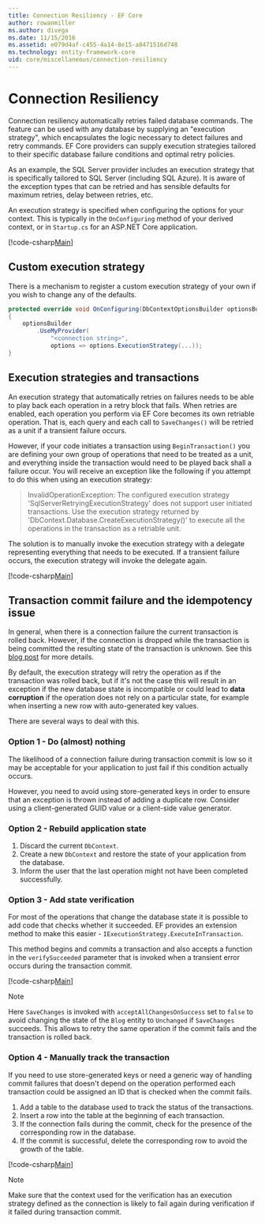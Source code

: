 ```yaml
---
title: Connection Resiliency - EF Core
author: rowanmiller
ms.author: divega
ms.date: 11/15/2016
ms.assetid: e079d4af-c455-4a14-8e15-a8471516d748
ms.technology: entity-framework-core
uid: core/miscellaneous/connection-resiliency
---
```


# Connection Resiliency

Connection resiliency automatically retries failed database commands. The feature can be used with any database by supplying an "execution strategy", which encapsulates the logic necessary to detect failures and retry commands. EF Core providers can supply execution strategies tailored to their specific database failure conditions and optimal retry policies.

As an example, the SQL Server provider includes an execution strategy that is specifically tailored to SQL Server (including SQL Azure). It is aware of the exception types that can be retried and has sensible defaults for maximum retries, delay between retries, etc.

An execution strategy is specified when configuring the options for your context. This is typically in the `OnConfiguring` method of your derived context, or in `Startup.cs` for an ASP.NET Core application.

[!code-csharp[Main](../../../samples/core/Miscellaneous/ConnectionResiliency/Program.cs#OnConfiguring)]

## Custom execution strategy

There is a mechanism to register a custom execution strategy of your own if you wish to change any of the defaults.

``` csharp
protected override void OnConfiguring(DbContextOptionsBuilder optionsBuilder)
{
    optionsBuilder
        .UseMyProvider(
            "<connection string>",
            options => options.ExecutionStrategy(...));
}
```

## Execution strategies and transactions

An execution strategy that automatically retries on failures needs to be able to play back each operation in a retry block that fails. When retries are enabled, each operation you perform via EF Core becomes its own retriable operation. That is, each query and each call to `SaveChanges()` will be retried as a unit if a transient failure occurs.

However, if your code initiates a transaction using `BeginTransaction()` you are defining your own group of operations that need to be treated as a unit, and everything inside the transaction would need to be played back shall a failure occur. You will receive an exception like the following if you attempt to do this when using an execution strategy:

> InvalidOperationException: The configured execution strategy 'SqlServerRetryingExecutionStrategy' does not support user initiated transactions. Use the execution strategy returned by 'DbContext.Database.CreateExecutionStrategy()' to execute all the operations in the transaction as a retriable unit.

The solution is to manually invoke the execution strategy with a delegate representing everything that needs to be executed. If a transient failure occurs, the execution strategy will invoke the delegate again.

[!code-csharp[Main](../../../samples/core/Miscellaneous/ConnectionResiliency/Program.cs#ManualTransaction)]

## Transaction commit failure and the idempotency issue

In general, when there is a connection failure the current transaction is rolled back. However, if the connection is dropped while the transaction is being committed the resulting state of the transaction is unknown. See this [blog post](http://blogs.msdn.com/b/adonet/archive/2013/03/11/sql-database-connectivity-and-the-idempotency-issue.aspx) for more details.

By default, the execution strategy will retry the operation as if the transaction was rolled back, but if it's not the case this will result in an exception if the new database state is incompatible or could lead to **data corruption** if the operation does not rely on a particular state, for example when inserting a new row with auto-generated key values.

There are several ways to deal with this.

### Option 1 - Do (almost) nothing

The likelihood of a connection failure during transaction commit is low so it may be acceptable for your application to just fail if this condition actually occurs.

However, you need to avoid using store-generated keys in order to ensure that an exception is thrown instead of adding a duplicate row. Consider using a client-generated GUID value or a client-side value generator.

### Option 2 - Rebuild application state

1. Discard the current `DbContext`.
2. Create a new `DbContext` and restore the state of your application from the database.
3. Inform the user that the last operation might not have been completed successfully.

### Option 3 - Add state verification

For most of the operations that change the database state it is possible to add code that checks whether it succeeded. EF provides an extension method to make this easier - `IExecutionStrategy.ExecuteInTransaction`.

This method begins and commits a transaction and also accepts a function in the `verifySucceeded` parameter that is invoked when a transient error occurs during the transaction commit.

[!code-csharp[Main](../../../samples/core/Miscellaneous/ConnectionResiliency/Program.cs#Verification)]

> [!NOTE]
> Here `SaveChanges` is invoked with `acceptAllChangesOnSuccess` set to `false` to avoid changing the state of the `Blog` entity to `Unchanged` if `SaveChanges` succeeds. This allows to retry the same operation if the commit fails and the transaction is rolled back.

### Option 4 - Manually track the transaction

If you need to use store-generated keys or need a generic way of handling commit failures that doesn't depend on the operation performed each transaction could be assigned an ID that is checked when the commit fails.

1. Add a table to the database used to track the status of the transactions.
2. Insert a row into the table at the beginning of each transaction.
3. If the connection fails during the commit, check for the presence of the corresponding row in the database.
4. If the commit is successful, delete the corresponding row to avoid the growth of the table.

[!code-csharp[Main](../../../samples/core/Miscellaneous/ConnectionResiliency/Program.cs#Tracking)]

> [!NOTE]
> Make sure that the context used for the verification has an execution strategy defined as the connection is likely to fail again during verification if it failed during transaction commit.
